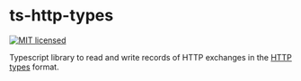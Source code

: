 # ts-http-types
[![MIT licensed](http://img.shields.io/:license-MIT-blue.svg)](LICENSE)

Typescript library to read and write records of HTTP exchanges in the [HTTP types](https://meeshkan.github.io/http-types/) format.
